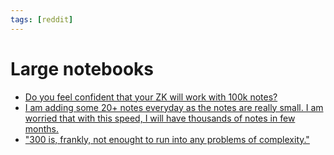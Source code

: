 ```yaml
---
tags: [reddit]
---
```


# Large notebooks

- [Do you feel confident that your ZK will work with 100k notes?](https://www.reddit.com/r/Zettelkasten/comments/jnydrf/do_you_feel_confident_that_your_zk_will_work_with/)
- [I am adding some 20+ notes everyday as the notes are really small. I am worried that with this speed, I will have thousands of notes in few months.](https://www.reddit.com/r/Zettelkasten/comments/jnr3kp/how_many_number_of_notes_u_have/)
- ["300 is, frankly, not enought to run into any problems of complexity."](https://www.reddit.com/r/Zettelkasten/comments/jogsw0/graphic_views_do_not_work_with_a_zettelkasten/)
